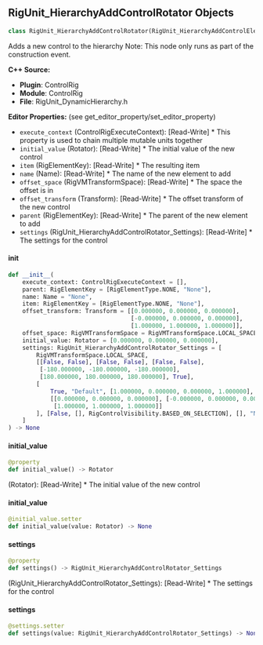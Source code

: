 ## RigUnit_HierarchyAddControlRotator Objects

```python
class RigUnit_HierarchyAddControlRotator(RigUnit_HierarchyAddControlElement)
```

Adds a new control to the hierarchy
Note: This node only runs as part of the construction event.

**C++ Source:**

- **Plugin**: ControlRig
- **Module**: ControlRig
- **File**: RigUnit_DynamicHierarchy.h

**Editor Properties:** (see get_editor_property/set_editor_property)

- ``execute_context`` (ControlRigExecuteContext):  [Read-Write] * This property is used to chain multiple mutable units together
- ``initial_value`` (Rotator):  [Read-Write] * The initial value of the new control
- ``item`` (RigElementKey):  [Read-Write] * The resulting item
- ``name`` (Name):  [Read-Write] * The name of the new element to add
- ``offset_space`` (RigVMTransformSpace):  [Read-Write] * The space the offset is in
- ``offset_transform`` (Transform):  [Read-Write] * The offset transform of the new control
- ``parent`` (RigElementKey):  [Read-Write] * The parent of the new element to add
- ``settings`` (RigUnit_HierarchyAddControlRotator_Settings):  [Read-Write] * The settings for the control

<a id="unreal.RigUnit_HierarchyAddControlRotator.__init__"></a>

#### __init__

```python
def __init__(
    execute_context: ControlRigExecuteContext = [],
    parent: RigElementKey = [RigElementType.NONE, "None"],
    name: Name = "None",
    item: RigElementKey = [RigElementType.NONE, "None"],
    offset_transform: Transform = [[0.000000, 0.000000, 0.000000],
                                   [-0.000000, 0.000000, 0.000000],
                                   [1.000000, 1.000000, 1.000000]],
    offset_space: RigVMTransformSpace = RigVMTransformSpace.LOCAL_SPACE,
    initial_value: Rotator = [0.000000, 0.000000, 0.000000],
    settings: RigUnit_HierarchyAddControlRotator_Settings = [
        RigVMTransformSpace.LOCAL_SPACE,
        [[False, False], [False, False], [False, False],
         [-180.000000, -180.000000, -180.000000],
         [180.000000, 180.000000, 180.000000], True],
        [
            True, "Default", [1.000000, 0.000000, 0.000000, 1.000000],
            [[0.000000, 0.000000, 0.000000], [-0.000000, 0.000000, 0.000000],
             [1.000000, 1.000000, 1.000000]]
        ], [False, [], RigControlVisibility.BASED_ON_SELECTION], [], "None"
    ]
) -> None
```

<a id="unreal.RigUnit_HierarchyAddControlRotator.initial_value"></a>

#### initial_value

```python
@property
def initial_value() -> Rotator
```

(Rotator):  [Read-Write] * The initial value of the new control

<a id="unreal.RigUnit_HierarchyAddControlRotator.initial_value"></a>

#### initial_value

```python
@initial_value.setter
def initial_value(value: Rotator) -> None
```

<a id="unreal.RigUnit_HierarchyAddControlRotator.settings"></a>

#### settings

```python
@property
def settings() -> RigUnit_HierarchyAddControlRotator_Settings
```

(RigUnit_HierarchyAddControlRotator_Settings):  [Read-Write] * The settings for the control

<a id="unreal.RigUnit_HierarchyAddControlRotator.settings"></a>

#### settings

```python
@settings.setter
def settings(value: RigUnit_HierarchyAddControlRotator_Settings) -> None
```

<a id="unreal.RigUnit_HierarchyAddControlTransform_LimitSettings"></a>